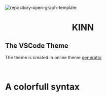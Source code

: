 ![repository-open-graph-template](https://vscode-themes.nyc3.cdn.digitaloceanspaces.com/profiles/7si9joVJMhfib7AYUUZG1i4cY383/2B6sJMWs-default.jpeg)

<h1 align="center">KINN</h1>

## The VSCode Theme

The theme is created in online theme [generator](https://themes.vscode.one)

<br>

# A colorfull syntax
